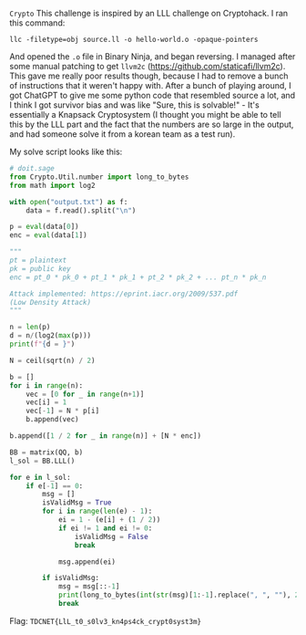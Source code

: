 `Crypto`
This challenge is inspired by an LLL challenge on Cryptohack. 
I ran this command:
```
llc -filetype=obj source.ll -o hello-world.o -opaque-pointers
```
And opened the `.o` file in Binary Ninja, and began reversing. I managed after some manual patching to get `llvm2c` (https://github.com/staticafi/llvm2c). This gave me really poor results though, because I had to remove a bunch of instructions that it weren't happy with. After a bunch of playing around, I got ChatGPT to give me some python code that resembled source a lot, and I think I got survivor bias and was like "Sure, this is solvable!" - It's essentially a Knapsack Cryptosystem (I thought you might be able to tell this by the LLL part and the fact that the numbers are so large in the output, and had someone solve it from a korean team as a test run). 

My solve script looks like this: 
```python
# doit.sage
from Crypto.Util.number import long_to_bytes
from math import log2

with open("output.txt") as f:
    data = f.read().split("\n")

p = eval(data[0])
enc = eval(data[1])

"""
pt = plaintext
pk = public key
enc = pt_0 * pk_0 + pt_1 * pk_1 + pt_2 * pk_2 + ... pt_n * pk_n

Attack implemented: https://eprint.iacr.org/2009/537.pdf
(Low Density Attack)
"""

n = len(p)
d = n/(log2(max(p)))
print(f"{d = }")

N = ceil(sqrt(n) / 2)

b = []
for i in range(n):
    vec = [0 for _ in range(n+1)]
    vec[i] = 1
    vec[-1] = N * p[i]
    b.append(vec)

b.append([1 / 2 for _ in range(n)] + [N * enc])

BB = matrix(QQ, b)
l_sol = BB.LLL()

for e in l_sol:
    if e[-1] == 0:
        msg = []
        isValidMsg = True
        for i in range(len(e) - 1):
            ei = 1 - (e[i] + (1 / 2))
            if ei != 1 and ei != 0:
                isValidMsg = False
                break

            msg.append(ei)

        if isValidMsg:
            msg = msg[::-1]
            print(long_to_bytes(int(str(msg)[1:-1].replace(", ", ""), 2)))
            break
```

Flag:
`TDCNET{LlL_t0_s0lv3_kn4ps4ck_crypt0syst3m}`
